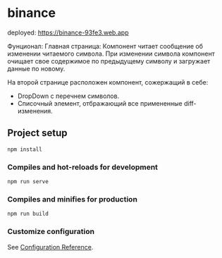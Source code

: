 # binance

deployed:
https://binance-93fe3.web.app

Фунционал:
Главная страница:
Компонент читает сообщение об изменении читаемого символа. При изменении символа компонент очищает свое содержимое по предыдущему символу и загружает данные по новому.

На второй странице расположен компонент, сожержащий в себе:
* DropDown с перечнем символов.
* Cписочный элемент, отбражающий все примененные diff-изменения.

## Project setup
```
npm install
```

### Compiles and hot-reloads for development
```
npm run serve
```

### Compiles and minifies for production
```
npm run build
```

### Customize configuration
See [Configuration Reference](https://cli.vuejs.org/config/).
